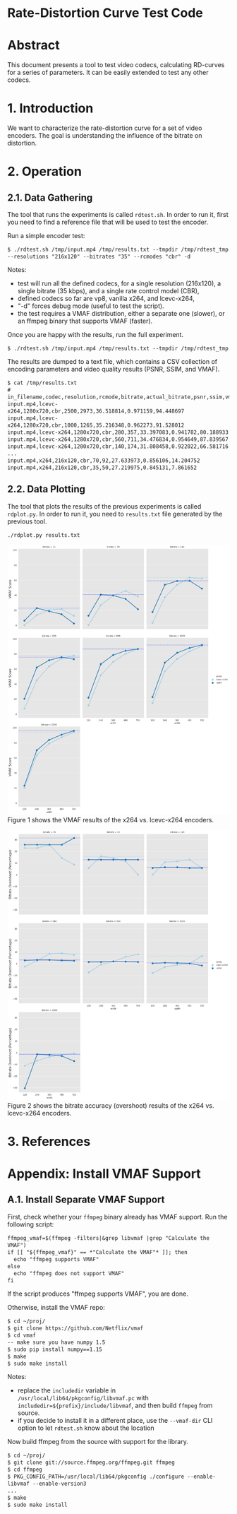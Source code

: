 # Rate-Distortion Curve Test Code


# Abstract

This document presents a tool to test video codecs, calculating RD-curves for a series of parameters. It can be easily extended to test any other codecs.


# 1. Introduction
We want to characterize the rate-distortion curve for a set of video encoders. The goal is understanding the influence of the bitrate on distortion.


# 2. Operation

## 2.1. Data Gathering
The tool that runs the experiments is called `rdtest.sh`. In order to run it, first you need to find a reference file that will be used to test the encoder.

Run a simple encoder test:

```
$ ./rdtest.sh /tmp/input.mp4 /tmp/results.txt --tmpdir /tmp/rdtest_tmp --resolutions "216x120" --bitrates "35" --rcmodes "cbr" -d
```

Notes:

* test will run all the defined codecs, for a single resolution (216x120), a single bitrate (35 kbps), and a single rate control model (CBR),
* defined codecs so far are vp8, vanilla x264, and lcevc-x264,
* "-d" forces debug mode (useful to test the script).
* the test requires a VMAF distribution, either a separate one (slower), or an ffmpeg binary that supports VMAF (faster).


Once you are happy with the results, run the full experiment.

```
$ ./rdtest.sh /tmp/input.mp4 /tmp/results.txt --tmpdir /tmp/rdtest_tmp
```

The results are dumped to a text file, which contains a CSV collection of encoding parameters and video quality results (PSNR, SSIM, and VMAF).

```
$ cat /tmp/results.txt
# in_filename,codec,resolution,rcmode,bitrate,actual_bitrate,psnr,ssim,vmaf
input.mp4,lcevc-x264,1280x720,cbr,2500,2973,36.518814,0.971159,94.448697
input.mp4,lcevc-x264,1280x720,cbr,1000,1265,35.216348,0.962273,91.528012
input.mp4,lcevc-x264,1280x720,cbr,280,357,33.397083,0.941782,80.188933
input.mp4,lcevc-x264,1280x720,cbr,560,711,34.476834,0.954649,87.839567
input.mp4,lcevc-x264,1280x720,cbr,140,174,31.808458,0.922022,66.581716
...
input.mp4,x264,216x120,cbr,70,92,27.633973,0.856106,14.204752
input.mp4,x264,216x120,cbr,35,50,27.219975,0.845131,7.861652
```

## 2.2. Data Plotting
The tool that plots the results of the previous experiments is called `rdplot.py`. In order to run it, you need to `results.txt` file generated by the previous tool.

```
./rdplot.py results.txt
```

![](results.txt.vmaf.png)
Figure 1 shows the VMAF results of the x264 vs. lcevc-x264 encoders.

![](results.txt.overshoot.png)
Figure 2 shows the bitrate accuracy (overshoot) results of the x264 vs. lcevc-x264 encoders.


# 3. References



# Appendix: Install VMAF Support

## A.1. Install Separate VMAF Support

First, check whether your `ffmpeg` binary already has VMAF support. Run the following script:

```
ffmpeg_vmaf=$(ffmpeg -filters|&grep libvmaf |grep "Calculate the VMAF")
if [[ "${ffmpeg_vmaf}" == *"Calculate the VMAF"* ]]; then
  echo "ffmpeg supports VMAF"
else
  echo "ffmpeg does not support VMAF"
fi
```


If the script produces "ffmpeg supports VMAF", you are done.

Otherwise, install the VMAF repo:

```
$ cd ~/proj/
$ git clone https://github.com/Netflix/vmaf
$ cd vmaf
-- make sure you have numpy 1.5
$ sudo pip install numpy==1.15
$ make
$ sudo make install
```


Notes:

* replace the `includedir` variable in `/usr/local/lib64/pkgconfig/libvmaf.pc` with `includedir=${prefix}/include/libvmaf`, and then build `ffmpeg` from source.
* if you decide to install it in a different place, use the `--vmaf-dir` CLI option to let `rdtest.sh` know about the location


Now build ffmpeg from the source with support for the library.

```
$ cd ~/proj/
$ git clone git://source.ffmpeg.org/ffmpeg.git ffmpeg
$ cd ffmpeg
$ PKG_CONFIG_PATH=/usr/local/lib64/pkgconfig ./configure --enable-libvmaf --enable-version3
...
$ make
$ sudo make install
```

